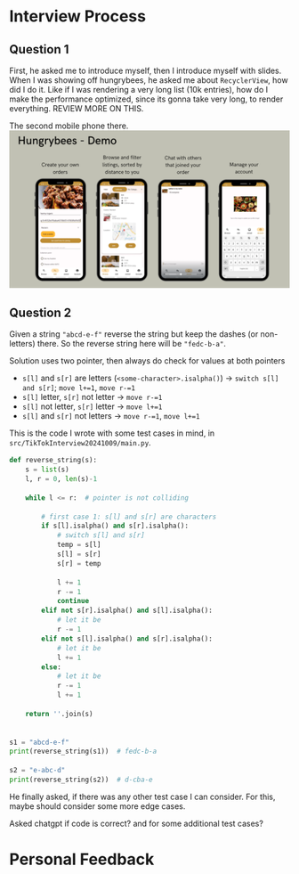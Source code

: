 # Interview Process

## Question 1
First, he asked me to introduce myself, then I introduce myself with slides. When I was showing off hungrybees, he asked me about `RecyclerView`, how did I do it. Like if I was rendering a very long list (10k entries), how do I make the performance optimized, since its gonna take very long, to render everything. REVIEW MORE ON THIS.

The second mobile phone there.
![alt text](image.png)

## Question 2
Given a string `"abcd-e-f"` reverse the string but keep the dashes (or non-letters) there. So the reverse string here will be `"fedc-b-a"`.

Solution uses two pointer, then always do check for values at both pointers
- `s[l]` and `s[r]` are letters (`<some-character>.isalpha()`) &rarr; `switch s[l] and s[r]`; `move l+=1`, `move r-=1`
- `s[l]` letter, `s[r]` not letter &rarr; `move r-=1`
- `s[l]` not letter, `s[r]` letter &rarr; `move l+=1`
- `s[l]` and `s[r]` not letters &rarr; `move r-=1`, `move l+=1`

This is the code I wrote with some test cases in mind, in `src/TikTokInterview20241009/main.py`.
```python
def reverse_string(s):
    s = list(s)
    l, r = 0, len(s)-1

    while l <= r:  # pointer is not colliding

        # first case 1: s[l] and s[r] are characters
        if s[l].isalpha() and s[r].isalpha():
            # switch s[l] and s[r]
            temp = s[l]
            s[l] = s[r]
            s[r] = temp

            l += 1
            r -= 1
            continue
        elif not s[r].isalpha() and s[l].isalpha():
            # let it be
            r -= 1
        elif not s[l].isalpha() and s[r].isalpha():
            # let it be
            l += 1
        else:
            # let it be
            r -= 1
            l += 1

    return ''.join(s)


s1 = "abcd-e-f"
print(reverse_string(s1))  # fedc-b-a

s2 = "e-abc-d"
print(reverse_string(s2))  # d-cba-e
```


He finally asked, if there was any other test case I can consider. For this, maybe should consider some more edge cases.

Asked chatgpt if code is correct? and for some additional test cases?

# Personal Feedback
